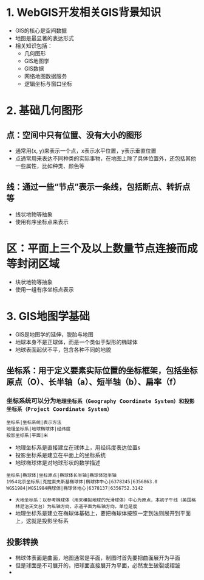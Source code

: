 # 1. WebGIS开发相关GIS背景知识
- GIS的核心是空间数据
- 地图是最显著的表达形式
- 相关知识包括：
    - 几何图形
    - GIS地图学
    - GIS数据
    - 网络地图数据服务
    - 逻辑坐标与窗口坐标
# 2. 基础几何图形
## 点：空间中只有位置、没有大小的图形
- 通常用(x, y)来表示一个点，x表示水平位置，y表示垂直位置
- 点通常用来表达不同种类的实际事物，在地图上除了具体位置外，还包括其他一些属性，比如种类、颜色等
## 线：通过一些“节点”表示一条线，包括断点、转折点等
- 线状地物等抽象
- 使用有序坐标点来表示
# 区：平面上三个及以上数量节点连接而成等封闭区域
- 块状地物等抽象
- 使用一组有序坐标点表示
# 3. GIS地图学基础
- GIS是地图学的延伸，脱胎与地图
- 地球本身不是正球体，而是一个类似于梨形的椭球体
- 地球表面起伏不平，包含各种不同的地貌
## 坐标系：用于定义要素实际位置的坐标框架，包括坐标原点（O）、长半轴（a）、短半轴（b）、扁率（f）
### 坐标系统可以分为`地理坐标系（Geography Coordinate System）和投影坐标系（Project Coordinate System）`

```table
坐标系|坐标系统|表示方法
地理坐标系|地球椭球体|经纬度
投影坐标系|平面|米
```
- 地理坐标系是直接建立在球体上，用经纬度表达位置s
- 投影坐标系是建立在平面上的坐标系统
- 地球椭球体是对地球形状的数学描述
```table
坐标系|椭球体|坐标原点|椭球体长半轴|椭球体短半轴
1954北京坐标系|克拉索夫斯基椭球体|椭球体中心|6378245|6356863.0
WGS1984|WGS1984椭球体|椭球体地心|6378137|6356752.3142
```
- `大地坐标系：以参考椭球体（用来模拟地球的光滑球体）中心为原点，本初子午线（英国格林尼治天文台）为纵轴方向，赤道平面为纵轴方向，单位是度`
- 地理坐标系是建立在椭球体基础上，要把椭球体按照一定到法则展开到平面上，这就是投影坐标系
## 投影转换
- 椭球体表面是曲面，地图通常是平面，制图时首先要把曲面展开为平面
- 但是球面是不可展开的，把球面直接展开为平面，必然发生破裂或褶皱
- 

